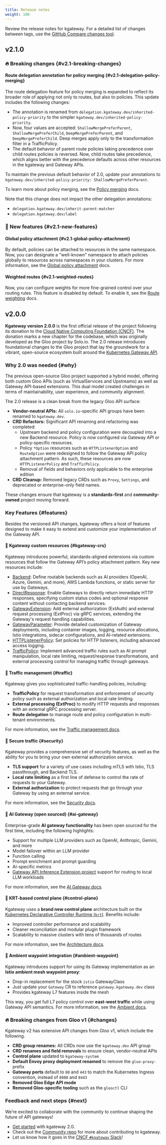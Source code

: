 ```yaml
---
title: Release notes
weight: 100
---
```


Review the release notes for kgateway. For a detailed list of changes between tags, use the [GitHub Compare changes tool](https://github.com/kgateway-dev/kgateway/compare/).

## v2.1.0

<!-- TODO release 2.1 
For more details, review the [GitHub release notes](https://github.com/kgateway-dev/kgateway/releases/tag/v2.1.0).-->

### 🔥 Breaking changes {#v2.1-breaking-changes}

#### Route delegation annotation for policy merging {#v2.1-delegation-policy-merging}

The route delegation feature for policy merging is expanded to reflect its broader role of applying not only to routes, but also to policies. This update includes the following changes:

* The annotation is renamed from `delegation.kgateway.dev/inherited-policy-priority` to the simpler `kgateway.dev/inherited-policy-priority`.
* Now, four values are accepted: `ShallowMergePreferParent`, `ShallowMergePreferChild`, `DeepMergePreferParent`, and `DeepMergePreferChild`. Deep merges apply only to the transformation filter in a TrafficPolicy.
* The default behavior of parent route policies taking precedence over child routes policies is reversed. Now, child routes take precedence, which aligns better with the precedence defaults across other resources in the kgateway and Gateway APIs.

To maintain the previous default behavior of 2.0, update your annotations to `kgateway.dev/inherited-policy-priority: ShallowMergePreferParent`.

To learn more about policy merging, see the [Policy merging](/docs/about/policies/merging/) docs.

Note that this change does not impact the other delegation annotations:
* `delegation.kgateway.dev/inherit-parent-matcher`
* `delegation.kgateway.dev/label`

### 🌟 New features {#v2.1-new-features}

#### Global policy attachment {#v2.1-global-policy-attachment}

By default, policies can be attached to resources in the same namespace. Now, you can designate a "well-known" namespace to attach policies globally to resources across namespaces in your clusters. For more information, see the [Global policy attachment](/docs/about/policies/global-attachment/) docs.

#### Weighted routes {#v2.1-weighted-routes}

Now, you can configure weights for more fine-grained control over your routing rules. This feature is disabled by default. To enable it, see the [Route weighting](/docs/traffic-management/weighted-routes/) docs.

<!-- TODO release 2.1

### ⚒️ Installation changes {#v2.1-installation-changes}

### 🔄 Feature changes {#v2.1-feature-changes}

### 🗑️ Deprecated or removed features {#v2.1-removed-features}

### 🚧 Known issues {#v2.1-known-issues}
-->

## v2.0.0

**Kgateway version 2.0.0** is the first official release of the project following its donation to the [Cloud Native Computing Foundation (CNCF)](https://www.cncf.io/). The donation marks a new chapter for the codebase, which was originally developed as the Gloo project by Solo.io. The 2.0 release introduces foundational changes to the Gloo project that lay the groundwork for a vibrant, open-source ecosystem built around the [Kubernetes Gateway API](https://gateway-api.sigs.k8s.io/).

### Why 2.0 was needed {#why}

The previous open-source Gloo project supported a hybrid model, offering both custom Gloo APIs (such as VirtualServices and Upstreams) as well as Gateway API-based extensions. This dual model created challenges in terms of maintainability, user experience, and community alignment.

The 2.0 release is a clean break from the legacy Gloo API surface:

- **Vendor-neutral APIs:** All `solo.io`-specific API groups have been renamed to `kgateway.dev`.
- **CRD Refactors:** Significant API renaming and refactoring was completed:
  - Upstream backend and policy configuration were decoupled into a new Backend resource. Policy is now configured via Gateway API or policy-specific resources.
  - Policy `*Option` resources such as `HTTPListenerOption` and `RouteOption` were redesigned to follow the Gateway API policy attachment pattern. As such, these resources are now `HTTPListenerPolicy` and `TrafficPolicy`.
  - Removal of fields and behaviors only applicable to the enterprise edition
- **CRD Cleanup:** Removed legacy CRDs such as `Proxy`, `Settings`, and deprecated or enterprise-only field names.

These changes ensure that kgateway is a **standards-first** and **community-owned** project moving forward.

### Key Features {#features}

Besides the versioned API changes, kgateway offers a host of features designed to make it easy to extend and customize your implementation of the Gateway API.

#### 🚀 Kgateway custom resources {#kgateway-crs}

Kgateway introduces powerful, standards-aligned extensions via custom resources that follow the Gateway API’s policy attachment pattern. Key new resources include:

* [Backend](/docs/reference/api/#backend): Define routable backends such as AI providers (OpenAI, Azure, Gemini, and more), AWS Lambda functions, or static server for use by Gateways.
* [DirectResponse](/docs/reference/api/#directresponse): Enable Gateways to directly return immediate HTTP responses, specifying custom status codes and optional response content without contacting backend services.
* [GatewayExtension](/docs/reference/api/#gatewayextension): Add external authorization (ExtAuth) and external request processing (ExtProc) via gRPC services, extending the Gateway's request handling capabilities.
* [GatewayParameter](/docs/reference/api/#gatewayparameter): Provide detailed customization of Gateway deployments, including container images, logging, resource allocations, Istio integrations, sidecar configurations, and AI-related extensions.
* [HTTPListenerPolicy](/docs/reference/api/#httplistenerpolicy): Set policies for HTTP listeners, including advanced access logging.
* [TrafficPolicy](/docs/reference/api/#trafficpolicy): Implement advanced traffic rules such as AI prompt manipulation, local rate limiting, request/response transformations, and external processing control for managing traffic through gateways.

#### 🚦 Traffic management {#traffic}

Kgateway gives you sophisticated traffic-handling policies, including:

* **TrafficPolicy** for request transformation and enforcement of security policy such as external authorization and local rate limiting.
* **External processing (ExtProc)** to modify HTTP requests and responses with an external gRPC processing server.
* **Route delegation** to manage route and policy configuration in multi-tenant environments.

For more information, see the [Traffic management docs](/docs/traffic-management/).

#### 🔐 Secure traffic {#security}

Kgateway provides a comprehensive set of security features, as well as the ability for you to bring your own external authorization service.

* **TLS support** for a variety of use cases including mTLS with Istio, TLS passthrough, and Backend TLS.
* **Local rate limiting** as a first line of defense to control the rate of requests to your Gateway.
* **External authorization** to protect requests that go through your Gateway by using an external service.

For more information, see the [Security docs](/docs/security/).

#### 🤖 AI Gateway (open sourced) {#ai-gateway}

Enterprise-grade **AI gateway functionality** has been open sourced for the first time, including the following highlights:

* Support for multiple LLM providers such as OpenAI, Anthropic, Gemini, and more
* Model failover within an LLM provider
* Function calling
* Prompt enrichment and prompt guarding
* AI-specific metrics
* [Gateway API Inference Extension project](https://gateway-api-inference-extension.sigs.k8s.io/guides/) support for routing to local LLM workloads

For more information, see the [AI Gateway docs](/docs/ai/).

#### 🧠 KRT-based control plane {#control-plane}

Kgateway uses a **brand new control plane** architecture built on the [Kubernetes Declarative Controller Runtime (`krt`)](https://github.com/istio/istio/blob/master/pkg/kube/krt/README.md). Benefits include:

- Improved controller performance and scalability
- Cleaner reconciliation and modular plugin framework
- Scalability to massive clusters with tens of thousands of routes

For more information, see the [Architecture docs](/docs/about/architecture/).

#### 🐬 Ambient waypoint integration {#ambient-waypoint}

Kgateway introduces support for using its Gateway implementation as an **Istio ambient mesh waypoint proxy**:

- Drop-in replacement for the stock `istio` GatewayClass
- Just update your `Gateway` CR to reference `gateway.kgateway.dev` class
- Provides kgateway L7 features inside the mesh

This way, you get full L7 policy control over **east-west traffic** while using Gateway API semantics. For more information, see the [Ambient docs](/docs/integrations/istio/ambient/).

### 🔥 Breaking changes from Gloo v1 {#changes}

Kgateway v2 has extensive API changes from Gloo v1, which include the following.

- **CRD group renames:** All CRDs now use the `kgateway.dev` API group
- **CRD renames and field removals** to ensure clean, vendor-neutral APIs
- **Control plane** updated to `kgateway-system`
- **Default Envoy proxy deployment renamed** to remove the `gloo-proxy-` prefix
- **Gateway ports** default to `80` and `443` to match the Kubernetes Ingress convention, instead of `8080` and `8443`
- **Removed Gloo Edge API mode**
- **Removed Gloo-specific tooling** such as the `glooctl` CLI

### Feedback and next steps {#next}

We’re excited to collaborate with the community to continue shaping the future of API gateways! 

* [Get started](/docs/quickstart/) with kgateway 2.0.
* Check out the [Community repo](https://github.com/kgateway-dev/community) for more about contributing to kgateway.
* Let us know how it goes in the [CNCF `#kgateway` Slack](https://cloud-native.slack.com/archives/C080D3PJMS4)!
